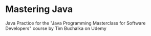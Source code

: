 # Mastering Java
Java Practice for the "Java Programming Masterclass for Software Developers" course by Tim Buchalka on Udemy

